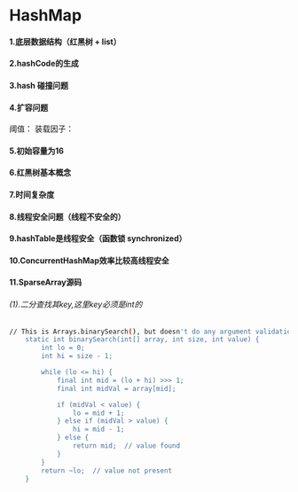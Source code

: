 # HashMap
#### 1.底层数据结构（红黑树 + list）
#### 2.hashCode的生成
#### 3.hash 碰撞问题
#### 4.扩容问题
阈值：
装载因子：
#### 5.初始容量为16
#### 6.红黑树基本概念
#### 7.时间复杂度
#### 8.线程安全问题（线程不安全的）
#### 9.hashTable是线程安全（函数锁 synchronized）
#### 10.ConcurrentHashMap效率比较高线程安全
#### 11.SparseArray源码
###### (1).二分查找其key,这里key必须是int的
```bash
// This is Arrays.binarySearch(), but doesn't do any argument validation.
    static int binarySearch(int[] array, int size, int value) {
        int lo = 0;
        int hi = size - 1;

        while (lo <= hi) {
            final int mid = (lo + hi) >>> 1;
            final int midVal = array[mid];

            if (midVal < value) {
                lo = mid + 1;
            } else if (midVal > value) {
                hi = mid - 1;
            } else {
                return mid;  // value found
            }
        }
        return ~lo;  // value not present
    }
```
